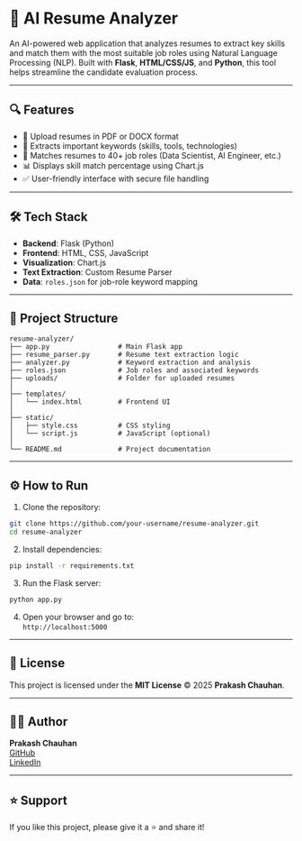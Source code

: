# 🧠 AI Resume Analyzer

An AI-powered web application that analyzes resumes to extract key skills and match them with the most suitable job roles using Natural Language Processing (NLP). Built with **Flask**, **HTML/CSS/JS**, and **Python**, this tool helps streamline the candidate evaluation process.

---

## 🔍 Features

- 📄 Upload resumes in PDF or DOCX format  
- 🧠 Extracts important keywords (skills, tools, technologies)  
- 🎯 Matches resumes to 40+ job roles (Data Scientist, AI Engineer, etc.)  
- 📊 Displays skill match percentage using Chart.js  
- ✅ User-friendly interface with secure file handling  

---

## 🛠️ Tech Stack

- **Backend**: Flask (Python)  
- **Frontend**: HTML, CSS, JavaScript  
- **Visualization**: Chart.js  
- **Text Extraction**: Custom Resume Parser  
- **Data**: `roles.json` for job-role keyword mapping  

---

## 📁 Project Structure

```
resume-analyzer/
├── app.py                 # Main Flask app
├── resume_parser.py       # Resume text extraction logic
├── analyzer.py            # Keyword extraction and analysis
├── roles.json             # Job roles and associated keywords
├── uploads/               # Folder for uploaded resumes
│
├── templates/
│   └── index.html         # Frontend UI
│
├── static/
│   ├── style.css          # CSS styling
│   └── script.js          # JavaScript (optional)
│
└── README.md              # Project documentation
```

---

## ⚙️ How to Run

1. Clone the repository:

```bash
git clone https://github.com/your-username/resume-analyzer.git
cd resume-analyzer
```

2. Install dependencies:

```bash
pip install -r requirements.txt
```

3. Run the Flask server:

```bash
python app.py
```

4. Open your browser and go to:  
`http://localhost:5000`

---

## 📄 License

This project is licensed under the **MIT License** © 2025 **Prakash Chauhan**.

---

## 🙋‍♂️ Author

**Prakash Chauhan**  
[GitHub](https://github.com/PrakashSingh785)  
[LinkedIn](https://www.linkedin.com/in/prakash-singh-8a6b18338/)

---

## ⭐ Support

If you like this project, please give it a ⭐ and share it!
